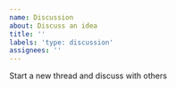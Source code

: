 ```yaml
---
name: Discussion
about: Discuss an idea
title: ''
labels: 'type: discussion'
assignees: ''
---
```


Start a new thread and discuss with others
